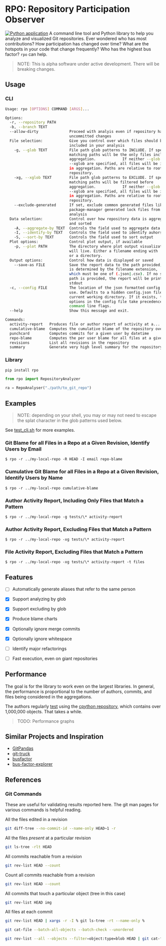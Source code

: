 # RPO: Repository Participation Observer

[![Python application](https://github.com/crlane/rpo/actions/workflows/uv-python-app.yml/badge.svg)](https://github.com/crlane/rpo/actions/workflows/uv-python-app.yml)
A command line tool and Python library to help you analyze and visualized Git repositories. Ever wondered who has most contributions? How participation has changed over time? What are the hotspots in your code that change frequently? Who has the highest bus factor? `rpo` can help.

> NOTE: This is alpha software under active development. There will be breaking changes.

## Usage

### CLI

```bash
Usage: rpo [OPTIONS] COMMAND [ARGS]...

Options:
  -r, --repository PATH
  -b, --branch TEXT
  --allow-dirty              Proceed with analyis even if repository has
                             uncommitted changes
  File selection:            Give you control over which files should be
                             included in your analysis
    -g, --glob TEXT          File path glob patterns to INCLUDE. If specified,
                             matching paths will be the only files included in
                             aggregation.            If neither --glob nor
                             --xglob are specified, all files will be included
                             in aggregation. Paths are relative to root of
                             repository.
    -xg, --xglob TEXT        File path glob patterns to EXCLUDE. If specified,
                             matching paths will be filtered before
                             aggregation.            If neither --glob nor
                             --xglob are specified, all files will be included
                             in aggregation. Paths are relative to root of
                             repository.
    --exclude-generated      If set, exclude common generated files like
                             package-manager generated lock files from
                             analysis
  Data selection:            Control over how repository data is aggregated
                             and sorted
    -A, --aggregate-by TEXT  Controls the field used to aggregate data
    -I, --identify-by TEXT   Controls the field used to identify auhors.
    -S, --sort-by TEXT       Controls the field used to sort output
  Plot options:              Control plot output, if available
    -p, --plot PATH          The directory where plot output visualization
                             will live. Either a filename ending with '.png'
                             or a directory.
  Output options:            Control how data is displayed or saved
    --save-as FILE           Save the report data to the path provided; format
                             is determined by the filename extension,
                             which must be one of (.json|.csv). If no save-as
                             path is provided, the report will be printed to
                             stdout
  -c, --config FILE          The location of the json formatted config file to
                             use. Defaults to a hidden config.json file in the
                             current working directory. If it exists, then
                             options in the config file take precedence over
                             command line flags.
  --help                     Show this message and exit.

Commands:
  activity-report   Produces file or author report of activity at a...
  cumulative-blame  Computes the cumulative blame of the repository over...
  punchcard         Computes commits for a given user by datetime
  repo-blame        Computes the per user blame for all files at a given...
  revisions         List all revisions in the repository
  summary           Generate very high level summary for the repository
  ```

### Library

```bash
pip install rpo
```

```python
from rpo import RepositoryAnalyzer

ra = RepoAnalyser("./path/to_git_repo")


```
## Examples

> NOTE: depending on your shell, you may or may not need to escape the splat character in the glob patterns used below.

See [test_cli.sh](./test_cli.sh) for more examples.

### Git Blame for all Files in a Repo at a Given Revision, Identify Users by Email
```
$ rpo -r ../my-local-repo -R HEAD -I email repo-blame
```

### Cumulative Git Blame for all Files in a Repo at a Given Revision, Identify Users by Name
```
$ rpo -r ../my-local-repo cumulative-blame
```

### Author Activity Report, Including Only Files that Match a Pattern
```
$ rpo -r ../my-local-repo -g tests/\* activity-report
```

### Author Activity Report, Excluding Files that Match a Pattern
```
$ rpo -r ../my-local-repo -xg tests/\* activity-report
```

### File Activity Report, Excluding Files that Match a Pattern
```
$ rpo -r ../my-local-repo -xg tests/\* activity-report -t files
```


## Features
- [ ] Automatically generate aliases that refer to the same person
- [x] Support analyzing by glob
- [x] Support excluding by glob
- [x] Produce blame charts
- [x] Optionally ignore merge commits
- [x] Optionally ignore whitespace
- [ ] Identify major refactorings
- [ ] Fast execution, even on giant repositories


## Performance

The goal is for the library to work even on the largest libraries. In general, the performance is proportional to the number of authors, commits, and files being considered in the aggregations.

The authors regularly [test](./tests/integration/test_cpython_repository.py) using the [cpython repository](https://github.com/python/cpython), which contains over 1,000,000 objects. That takes a while.

> TODO: Performance graphs

## Similar Projects and Inspiration

- [GitPandas](https://github.com/wdm0006/git-pandas)
- [git-truck](https://github.com/git-truck)
- [busfactor](https://github.com/SOM-Research/busfactor)
- [bus-factor-explorer](https://github.com/JetBrains-Research/bus-factor-explorer)

## References

### Git Commands

These are useful for validating results reported here. The git man pages for various commands is helpful reading.

All the files edited in a revision
```bash
git diff-tree --no-commit-id --name-only HEAD~1 -r
```

All the files _present_ at a particular revision
```bash
git ls-tree -rlt HEAD
```

All commits reachable from a revision
```bash
git rev-list HEAD --count
```

Count all commits reachable from a revision
```bash
git rev-list HEAD --count
```

All commits that touch a particular object (tree in this case)
```bash
git rev-list HEAD img
```

All files at each commit
```bash
git rev-list HEAD | xargs -r -I % git ls-tree -rt --name-only %
```

```bash
git cat-file --batch-all-objects --batch-check --unordered
```

```bash
git rev-list --all --objects --filter=object:type=blob HEAD | git cat-file --batch-check="%(objectname) %(objecttype) %(rest) %(deltabase)"
```
